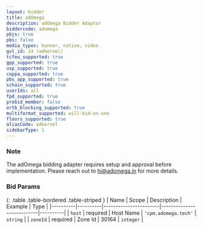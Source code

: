 ```yaml
---
layout: bidder
title: adOmega
description: adOmega Bidder Adaptor
biddercode: adomega
pbjs: true
pbs: false
media_types: banner, native, video
gvl_id: 14 (adkernel)
tcfeu_supported: true
gpp_supported: true
usp_supported: true
coppa_supported: true
pbs_app_supported: true
schain_supported: true
userIds: all
fpd_supported: true
prebid_member: false
ortb_blocking_supported: true
multiformat_supported: will-bid-on-one
floors_supported: true
aliasCode: adkernel
sidebarType: 1
---
```


### Note

The adOmega bidding adapter requires setup and approval before implementation. Please reach out to <hi@adomega.in> for more details.

### Bid Params

{: .table .table-bordered .table-striped }
| Name     | Scope    | Description           | Example                   | Type     |
|----------|----------|-----------------------|---------------------------|----------|
| `host`   | required | Host Name | `'cpm.adomega.tech'` | `string` |
| `zoneId` | required | Zone Id           | 30164                 | `integer` |
